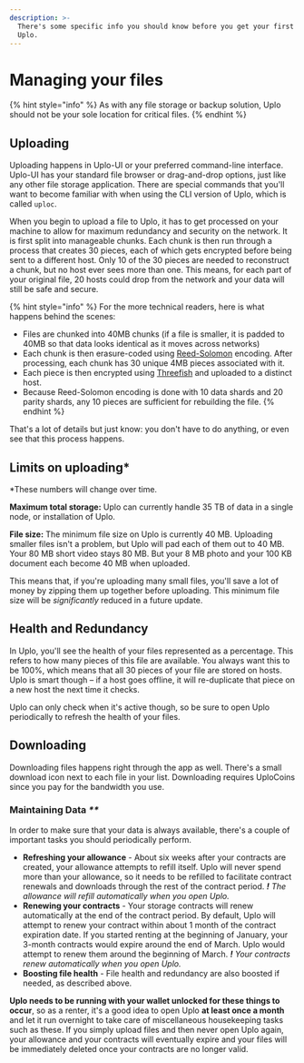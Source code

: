 ```yaml
---
description: >-
  There's some specific info you should know before you get your first file on
  Uplo.
---
```


# Managing your files

{% hint style="info" %}
As with any file storage or backup solution, Uplo should not be your sole location for critical files.
{% endhint %}

## Uploading

Uploading happens in Uplo-UI or your preferred command-line interface. Uplo-UI has your standard file browser or drag-and-drop options, just like any other file storage application. There are special commands that you'll want to become familiar with when using the CLI version of Uplo, which is called `uploc`.

When you begin to upload a file to Uplo, it has to get processed on your machine to allow for maximum redundancy and security on the network. It is first split into manageable chunks. Each chunk is then run through a process that creates 30 pieces, each of which gets encrypted before being sent to a different host. Only 10 of the 30 pieces are needed to reconstruct a chunk, but no host ever sees more than one. This means, for each part of your original file, 20 hosts could drop from the network and your data will still be safe and secure.

{% hint style="info" %}
For the more technical readers, here is what happens behind the scenes:

* Files are chunked into 40MB chunks \(if a file is smaller, it is padded to 40MB so that data looks identical as it moves across networks\)
* Each chunk is then erasure-coded using [Reed-Solomon](https://en.wikipedia.org/wiki/Reed%E2%80%93Solomon_error_correction) encoding. After processing, each chunk has 30 unique 4MB pieces associated with it.
* Each piece is then encrypted using [Threefish](https://en.wikipedia.org/wiki/Threefish) and uploaded to a distinct host.
* Because Reed-Solomon encoding is done with 10 data shards and 20 parity shards, any 10 pieces are sufficient for rebuilding the file.
{% endhint %}

That's a lot of details but just know: you don't have to do anything, or even see that this process happens.

## Limits on uploading\*

\*These numbers will change over time.

**Maximum total storage:** Uplo can currently handle 35 TB of data in a single node, or installation of Uplo.

**File size:** The minimum file size on Uplo is currently 40 MB. Uploading smaller files isn't a problem, but Uplo will pad each of them out to 40 MB. Your 80 MB short video stays 80 MB. But your 8 MB photo and your 100 KB document each become 40 MB when uploaded.

This means that, if you're uploading many small files, you'll save a lot of money by zipping them up together before uploading. This minimum file size will be _significantly_ reduced in a future update.

## Health and Redundancy

In Uplo, you'll see the health of your files represented as a percentage. This refers to how many pieces of this file are available. You always want this to be 100%, which means that all 30 pieces of your file are stored on hosts. Uplo is smart though – if a host goes offline, it will re-duplicate that piece on a new host the next time it checks.

Uplo can only check when it's active though, so be sure to open Uplo periodically to refresh the health of your files.

## Downloading

Downloading files happens right through the app as well. There's a small download icon next to each file in your list. Downloading requires UploCoins since you pay for the bandwidth you use.

### Maintaining Data _\*\*_

In order to make sure that your data is always available, there's a couple of important tasks you should periodically perform.

* **Refreshing your allowance** - About six weeks after your contracts are created, your allowance attempts to refill itself. Uplo will never spend more than your allowance, so it needs to be refilled to facilitate contract renewals and downloads through the rest of the contract period. _**!** The allowance will refill automatically when you open Uplo._
* **Renewing your contracts** - Your storage contracts will renew automatically at the end of the contract period. By default, Uplo will attempt to renew your contract within about 1 month of the contract expiration date. If you started renting at the beginning of January, your 3-month contracts would expire around the end of March. Uplo would attempt to renew them around the beginning of March. _**!** Your contracts renew automatically when you open Uplo._
* **Boosting file health** - File health and redundancy are also boosted if needed, as described above. 

**Uplo needs to be running with your wallet unlocked for these things to occur**, so as a renter, it's a good idea to open Uplo **at least once a month** and let it run overnight to take care of miscellaneous housekeeping tasks such as these. If you simply upload files and then never open Uplo again, your allowance and your contracts will eventually expire and your files will be immediately deleted once your contracts are no longer valid.

